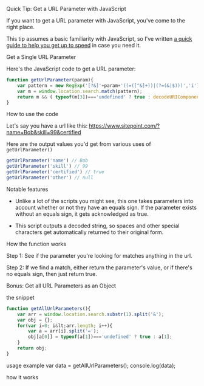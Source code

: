 



Quick Tip: Get a URL Parameter with JavaScript



If you want to get a URL parameter with JavaScript, you've come to the right place.

This tip assumes a basic familiarity with JavaScript, so I've written [a quick guide to help you get up to speed](https://simplestepscode.com/learn-javascript/) in case you need it.

Get a Single URL Parameter

Here's the JavaScript code to get a URL parameter:

``` javascript
function getUrlParameter(param){
	var pattern = new RegExp('[?&]'+param+'((=([^&]+))|(?=(&|$)))','i');
	var m = window.location.search.match(pattern);
	return m && ( typeof(m[3])==='undefined' ? true : decodeURIComponent(m[3]) );
}
```

How to use the code

Let's say you have a url like this:
https://www.sitepoint.com/?name=Bob&skill=99&certified

Here are the output values you'd get from various uses of `getUrlParameter()`

``` javascript
getUrlParameter('name') // Bob
getUrlParameter('skill') // 99
getUrlParameter('certified') // true
getUrlParameter('other') // null
```

Notable features

- Unlike a lot of the scripts you might see, this one takes parameters into account whether or not they have an equals sign.  If the parameter exists without an equals sign, it gets acknowledged as true.

- This script outputs a decoded string, so spaces and other special characters get automatically returned to their original form.


How the function works

Step 1:
See if the parameter you're looking for matches anything in the url.

Step 2:
If we find a match, either return the parameter's value, or if there's no equals sign, then just return true.






Bonus: Get all URL Parameters as an Object


the snippet

``` javascript
function getAllUrlParameters(){
	var arr = window.location.search.substr(1).split('&');
	var obj = {};
	for(var i=0; i&lt;arr.length; i++){
		var a = arr[i].split('=');
		obj[a[0]] = typeof(a[1])==='undefined' ? true : a[1];
	}
	return obj;
}
```


usage example
var data = getAllUrlParameters();
console.log(data);


how it works


